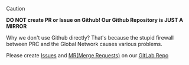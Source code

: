 > [!CAUTION]
>
> **DO NOT create PR or Issue on Github! Our Github Repository is JUST A MIRROR**
>
> Why we don't use Github directly? That's because the stupid firewall between PRC and the Global Network causes various problems.
>
> Please create [Issues](https://gitlab.com/SiWG/ArcadiaWiki/-/issues) and [MR(Merge Requests)](https://gitlab.com/SiWG/ArcadiaWiki/-/merge_requests) on our [GitLab Repo](https://gitlab.com/SiWG/ArcadiaWiki) 
